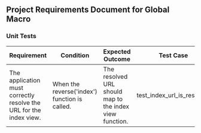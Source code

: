 ## Project Requirements Document for Global Macro

### Unit Tests

Requirement | Condition | Expected Outcome | Test Case
----------- | --------- | ---------------- | ---------
The application must correctly resolve the URL for the index view. | When the reverse('index') function is called. | The resolved URL should map to the index view function. | test_index_url_is_resolved
